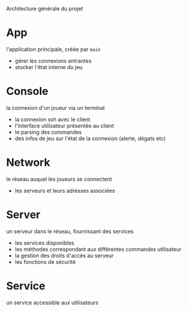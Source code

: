 Architecture générale du projet

# App

l'application principale, créée par `main`

- gérer les connexions entrantes
- stocker l'état interne du jeu

# Console

la connexion d'un joueur via un terminal

- la connexion ssh avec le client
- l'interface utilisateur présentée au client
- le parsing des commandes
- des infos de jeu sur l'état de la connexion (alerte, dégats etc)

# Network

le réseau auquel les joueurs se connectent

- les serveurs et leurs adresses associées

# Server

un serveur dans le réseau, fournissant des services

- les services disponibles
- les méthodes correspondant aux différentes commandes utilisateur
- la gestion des droits d'accès au serveur
- les fonctions de sécurité

# Service

un service accessible aux utilisateurs
